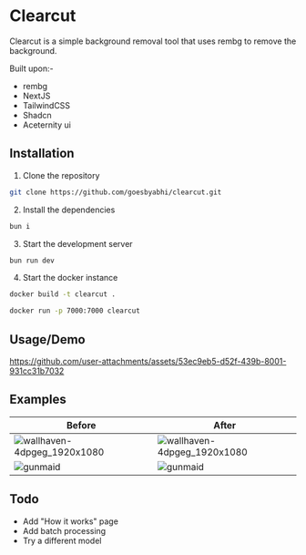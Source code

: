 # Clearcut

Clearcut is a simple background removal tool that uses rembg to remove the background.

Built upon:-

- rembg
- NextJS
- TailwindCSS
- Shadcn
- Aceternity ui

## Installation

1. Clone the repository

```bash
git clone https://github.com/goesbyabhi/clearcut.git
```

2. Install the dependencies

```bash
bun i
```

3. Start the development server

```bash
bun run dev
```

4. Start the docker instance

```bash
docker build -t clearcut .
```

```bash
docker run -p 7000:7000 clearcut
```

## Usage/Demo

https://github.com/user-attachments/assets/53ec9eb5-d52f-439b-8001-931cc31b7032

## Examples
| Before | After |
|--------|-------|
| ![wallhaven-4dpgeg_1920x1080](https://github.com/user-attachments/assets/f8dfadaa-9f13-411f-8efd-57a52c0a6be8) | ![wallhaven-4dpgeg_1920x1080](https://github.com/user-attachments/assets/68ffb79b-d392-484b-9f37-944624dc0a05) |
| ![gunmaid](https://github.com/user-attachments/assets/9b94f16e-68d6-4f53-800e-44953785c98f) | ![gunmaid](https://github.com/user-attachments/assets/f3ecb285-06c2-4778-8e87-1559e6be446c) |

## Todo
- Add "How it works" page
- Add batch processing
- Try a different model
